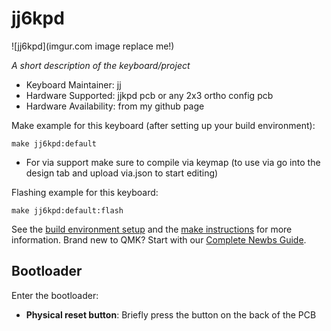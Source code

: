 # jj6kpd

![jj6kpd](imgur.com image replace me!)

*A short description of the keyboard/project*

* Keyboard Maintainer: [jj](https://github.com/04jj)
* Hardware Supported: jjkpd pcb or any 2x3 ortho config pcb
* Hardware Availability: from my github page

Make example for this keyboard (after setting up your build environment):

    make jj6kpd:default

* For via support make sure to compile via keymap (to use via go into the design tab and upload via.json to start editing)

Flashing example for this keyboard:

    make jj6kpd:default:flash

See the [build environment setup](https://docs.qmk.fm/#/getting_started_build_tools) and the [make instructions](https://docs.qmk.fm/#/getting_started_make_guide) for more information. Brand new to QMK? Start with our [Complete Newbs Guide](https://docs.qmk.fm/#/newbs).

## Bootloader

Enter the bootloader:

* **Physical reset button**: Briefly press the button on the back of the PCB 

